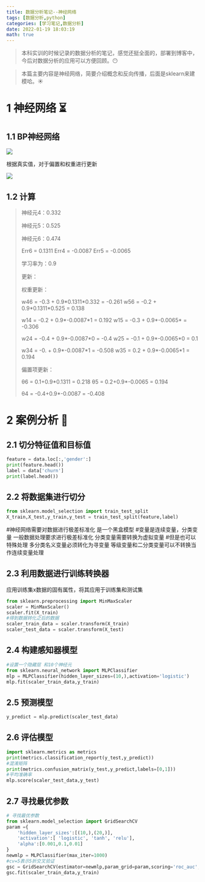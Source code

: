 ```yaml
---
title: 数据分析笔记--神经网络
tags: [数据分析,python]
categories: [学习笔记,数据分析]
date: 2022-01-19 18:03:19
math: true
---
```


> 本科实训的时候记录的数据分析的笔记，感觉还挺全面的，部署到博客中，今后对数据分析的应用可以方便回顾。:no_mouth:

> 本篇主要内容是神经网络，简要介绍概念和反向传播，后面是sklearn ​来​建模​哈​。:sunny:

# 1 神经网络 :hourglass_flowing_sand:

## 1.1 BP神经网络

![](https://picture.mulindya.com/image-20210128233510841.png)



根据真实值，对于偏置和权重进行更新

![](https://picture.mulindya.com/image-20210129000757438.png)

## 1.2 计算

> 神经元4：0.332
>
> 神经元5：0.525
>
> 神经元6：0.474
>
> Err6 = 0.1311 Err4 = -0.0087 Err5 = -0.0065
>
> 学习率为：0.9
>
> 更新： 
>
> 权重更新：
>
> w46 = -0.3 + 0.9\*0.1311\*0.332 = -0.261          w56 = -0.2 + 0.9\*0.1311*0.525 = 0.138
>
> w14 = -0.2 + 0.9\*-0.0087\*1 = 0.192                 w15 = -0.3 + 0.9\*-0.0065* = -0.306
>
> w24 = -0.4 + 0.9\*-0.0087\*0 = -0.4                    w25 = -0.1 + 0.9\*-0.0065\*0 = 0.1
>
> w34 = -0. + 0.9\*-0.0087\*1 = -0.508                  w35 = 0.2 + 0.9\*-0.0065\*1 = 0.194
>
> 偏置项更新：
>
> θ6 = 0.1+0.9*0.1311 = 0.218                              θ5 = 0.2+0.9\*-0.0065 = 0.194
>
> θ4 = -0.4+0.9*-0.0087 = -0.408

# 2 案例分析 :high_brightness:

## 2.1 切分特征值和目标值

```python
feature = data.loc[:,'gender':]
print(feature.head())
label = data['churn']
print(label.head())
```

## 2.2 将数据集进行切分 

```python
from sklearn.model_selection import train_test_split
X_train,X_test,y_train,y_test = train_test_split(feature,label)
```

#神经网络需要对数据进行极差标准化 是一个黑盒模型
#变量是连续变量，分类变量 一般数据处理要求进行极差标准化 分类变量需要转换为虚拟变量
#但是也可以特殊处理 多分类名义变量必须转化为寻变量 等级变量和二分类变量可以不转换当作连续变量处理

## 2.3 利用数据进行训练转换器

应用训练集x数据的固有属性，将其应用于训练集和测试集

```python 
from sklearn.preprocessing import MinMaxScaler
scaler = MinMaxScaler()
scaler.fit(X_train)
#得到数据转化之后的数据
scaler_train_data = scaler.transform(X_train)
scaler_test_data = scaler.transform(X_test)
```

## 2.4 构建感知器模型

```python
#设置一个隐藏层 和10个神经元
from sklearn.neural_network import MLPClassifier
mlp = MLPClassifier(hidden_layer_sizes=(10,),activation='logistic')
mlp.fit(scaler_train_data,y_train)
```

## 2.5 预测模型

```python
y_predict = mlp.predict(scaler_test_data)
```

## 2.6 评估模型

```python 
import sklearn.metrics as metrics
print(metrics.classification_report(y_test,y_predict))
#混淆矩阵
print(metrics.confusion_matrix(y_test,y_predict,labels=[0,1]))
#平均准确率
mlp.score(scaler_test_data,y_test)
```

## 2.7 寻找最优参数

```python 
# 寻找最优参数
from sklearn.model_selection import GridSearchCV
param ={
    'hidden_layer_sizes':[(10,),(20,)],
    'activation':[ 'logistic', 'tanh', 'relu'],
    'alpha':[0.001,0.1,0.01]
}
newmlp = MLPClassifier(max_iter=1000)
#cv=5表示5折交叉验证
gsc = GridSearchCV(estimator=newmlp,param_grid=param,scoring='roc_auc',cv=5)
gsc.fit(scaler_train_data,y_train)
```

